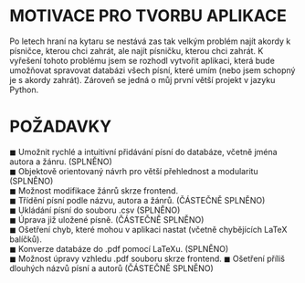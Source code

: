 # MOTIVACE PRO TVORBU APLIKACE
Po letech hraní na kytaru se nestává zas tak velkým problém najít akordy k písničce, kterou chci zahrát, ale najít písničku, kterou chci zahrát. K vyřešení tohoto problému jsem se rozhodl vytvořit aplikaci, která bude umožňovat spravovat databázi všech písní, které umím (nebo jsem schopný je s akordy zahrát). Zároveň se jedná o můj první větší projekt v jazyku Python.

# POŽADAVKY
  ◼ Umožnit rychlé a intuitivní přidávání písní do databáze, včetně jména autora a žánru. (SPLNĚNO)  
  ◼ Objektově orientovaný návrh pro větší přehlednost a modularitu (SPLNĚNO)  
  ◼ Možnost modifikace žánrů skrze frontend.  
  ◼ Třídění písní podle názvu, autora a žánrů. (ČÁSTEČNĚ SPLNĚNO)  
  ◼ Ukládání písní do souboru .csv (SPLNĚNO)  
  ◼ Úprava již uložené písně. (ČÁSTEČNĚ SPLNĚNO)  
  ◼ Ošetření chyb, které mohou v aplikaci nastat (včetně chybějících LaTeX balíčků).  
  ◼ Konverze databáze do .pdf pomocí LaTeXu. (SPLNĚNO)  
  ◼ Možnost úpravy vzhledu .pdf souboru skrze frontend.
  ◼ Ošetření příliš dlouhých názvů písní a autorů (ČÁSTEČNĚ SPLNĚNO)

